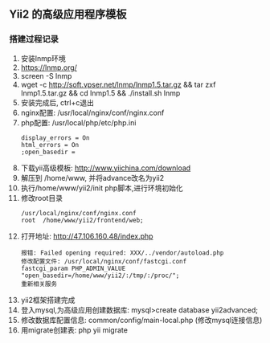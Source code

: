 
## Yii2 的高级应用程序模板

### 搭建过程记录
1. 安装lnmp环境
2. https://lnmp.org/
3. screen -S lnmp
4. wget -c http://soft.vpser.net/lnmp/lnmp1.5.tar.gz && tar zxf lnmp1.5.tar.gz && cd lnmp1.5 && ./install.sh lnmp
5. 安装完成后, ctrl+c退出
6. nginx配置: /usr/local/nginx/conf/nginx.conf
7. php配置: /usr/local/php/etc/php.ini
    ~~~
    display_errors = On
    html_errors = On
    ;open_basedir =
    ~~~
8. 下载yii高级模板: http://www.yiichina.com/download
9. 解压到 /home/www, 并将advance改名为yii2
10. 执行/home/www/yii2/init php脚本,进行环境初始化
10. 修改root目录
    ~~~
    /usr/local/nginx/conf/nginx.conf
    root  /home/www/yii2/frontend/web;
    ~~~
11. 打开地址: http://47.106.160.48/index.php
    ~~~
    报错: Failed opening required: XXX/../vendor/autoload.php
    修改配置文件: /usr/local/nginx/conf/fastcgi.conf
    fastcgi_param PHP_ADMIN_VALUE "open_basedir=/home/www/yii2/:/tmp/:/proc/";
    重新相关服务
    ~~~
12. yii2框架搭建完成
13. 登入mysql,为高级应用创建数据库: mysql>create database yii2advanced;
14. 修改数据库配置信息: common/config/main-local.php (修改mysql连接信息)
15. 用migrate创建表: php yii migrate
